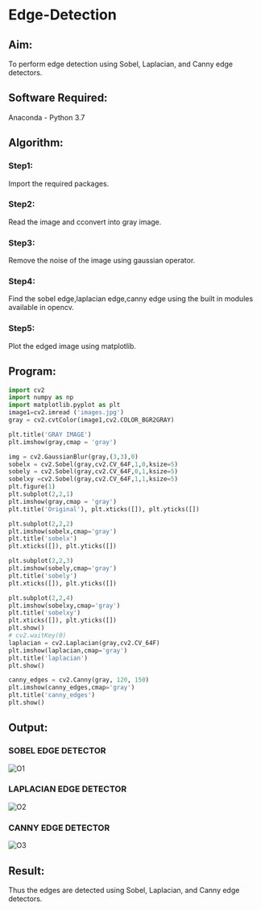 # Edge-Detection
## Aim:

To perform edge detection using Sobel, Laplacian, and Canny edge detectors.

## Software Required:
Anaconda - Python 3.7

## Algorithm:
### Step1:
Import the required packages.

### Step2:
Read the image and cconvert into gray image.

### Step3:
Remove the noise of the image using gaussian operator.

### Step4:
Find the sobel edge,laplacian edge,canny edge using the built in modules available in opencv.

### Step5:
Plot the edged image using matplotlib.
 
## Program:

``` Python
import cv2
import numpy as np
import matplotlib.pyplot as plt
image1=cv2.imread ('images.jpg') 
gray = cv2.cvtColor(image1,cv2.COLOR_BGR2GRAY)

plt.title('GRAY IMAGE')
plt.imshow(gray,cmap = 'gray')

img = cv2.GaussianBlur(gray,(3,3),0)
sobelx = cv2.Sobel(gray,cv2.CV_64F,1,0,ksize=5)
sobely = cv2.Sobel(gray,cv2.CV_64F,0,1,ksize=5)
sobelxy =cv2.Sobel(gray,cv2.CV_64F,1,1,ksize=5)
plt.figure(1)
plt.subplot(2,2,1)
plt.imshow(gray,cmap = 'gray')
plt.title('Original'), plt.xticks([]), plt.yticks([])

plt.subplot(2,2,2)
plt.imshow(sobelx,cmap='gray')
plt.title('sobelx')
plt.xticks([]), plt.yticks([])

plt.subplot(2,2,3)
plt.imshow(sobely,cmap='gray')
plt.title('sobely')
plt.xticks([]), plt.yticks([])

plt.subplot(2,2,4)
plt.imshow(sobelxy,cmap='gray')
plt.title('sobelxy')
plt.xticks([]), plt.yticks([])
plt.show()
# cv2.waitKey(0)
laplacian = cv2.Laplacian(gray,cv2.CV_64F)
plt.imshow(laplacian,cmap='gray')
plt.title('laplacian')
plt.show()

canny_edges = cv2.Canny(gray, 120, 150)
plt.imshow(canny_edges,cmap='gray')
plt.title('canny_edges')
plt.show()
```
## Output:
### SOBEL EDGE DETECTOR
![O1](https://user-images.githubusercontent.com/75235747/168643877-2d3b2e4c-c586-4f92-b313-5926f3aa4d73.JPG)

### LAPLACIAN EDGE DETECTOR
![O2](https://user-images.githubusercontent.com/75235747/168643968-b99b4833-5ebb-45b2-a253-553ba2a7982d.JPG)

### CANNY EDGE DETECTOR
![O3](https://user-images.githubusercontent.com/75235747/168643999-090609d7-2a33-4e5d-9e95-fd9b1c4b9a52.JPG)

## Result:
Thus the edges are detected using Sobel, Laplacian, and Canny edge detectors.
